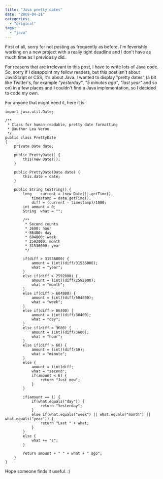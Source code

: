 ```yaml
---
title: "Java pretty dates"
date: "2009-04-21"
categories: 
  - "original"
tags: 
  - "java"
---
```


First of all, sorry for not posting as frequently as before. I'm feverishly working on a new project with a really tight deadline and I don't have as much time as I previously did.

For reasons that are irrelevant to this post, I have to write lots of Java code. So, sorry if I disappoint my fellow readers, but this post isn't about JavaScript or CSS, it's about Java. I wanted to display "pretty dates" (a bit like Twitter's, for example _"yesterday"_, _"5 minutes ago"_, _"last year"_ and so on) in a few places and I couldn't find a Java implementation, so I decided to code my own.

For anyone that might need it, here it is:

```clike
import java.util.Date;

/**
 * Class for human-readable, pretty date formatting
 * @author Lea Verou
 */
public class PrettyDate
{
	private Date date;

	public PrettyDate() {
		this(new Date());
	}

	public PrettyDate(Date date) {
		this.date = date;
	}

	public String toString() {
		long	current = (new Date()).getTime(),
			timestamp = date.getTime(),
			diff = (current - timestamp)/1000;
		int	amount = 0;
		String	what = "";

		/**
		 * Second counts
		 * 3600: hour
		 * 86400: day
		 * 604800: week
		 * 2592000: month
		 * 31536000: year
		 */

		if(diff > 31536000) {
			amount = (int)(diff/31536000);
			what = "year";
		}
		else if(diff > 2592000) {
			amount = (int)(diff/2592000);
			what = "month";
		}
		else if(diff > 604800) {
			amount = (int)(diff/604800);
			what = "week";
		}
		else if(diff > 86400) {
			amount = (int)(diff/86400);
			what = "day";
		}
		else if(diff > 3600) {
			amount = (int)(diff/3600);
			what = "hour";
		}
		else if(diff > 60) {
			amount = (int)(diff/60);
			what = "minute";
		}
		else {
			amount = (int)diff;
			what = "second";
			if(amount < 6) {
				return "Just now";
			}
		}

		if(amount == 1) {
			if(what.equals("day")) {
				return "Yesterday";
			}
			else if(what.equals("week") || what.equals("month") || what.equals("year")) {
				return "Last " + what;
			}
		}
		else {
			what += "s";
		}

		return amount + " " + what + " ago";
	}
}
```

Hope someone finds it useful. :)
